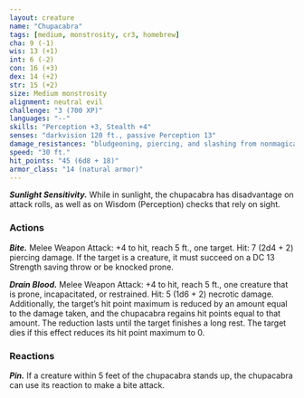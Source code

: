 ```yaml
---
layout: creature
name: "Chupacabra"
tags: [medium, monstrosity, cr3, homebrew]
cha: 9 (-1)
wis: 13 (+1)
int: 6 (-2)
con: 16 (+3)
dex: 14 (+2)
str: 15 (+2)
size: Medium monstrosity
alignment: neutral evil
challenge: "3 (700 XP)"
languages: "--"
skills: "Perception +3, Stealth +4"
senses: "darkvision 120 ft., passive Perception 13"
damage_resistances: "bludgeoning, piercing, and slashing from nonmagical attacks"
speed: "30 ft."
hit_points: "45 (6d8 + 18)"
armor_class: "14 (natural armor)"
---
```


***Sunlight Sensitivity.*** While in sunlight, the chupacabra has
disadvantage on attack rolls, as well as on Wisdom (Perception)
checks that rely on sight.

### Actions

***Bite.*** Melee Weapon Attack: +4 to hit, reach 5 ft., one target. Hit: 7
(2d4 + 2) piercing damage. If the target is a creature, it must succeed
on a DC 13 Strength saving throw or be knocked prone.

***Drain Blood.*** Melee Weapon Attack: +4 to hit, reach 5 ft., one creature
that is prone, incapacitated, or restrained. Hit: 5 (1d6 + 2) necrotic
damage. Additionally, the target’s hit point maximum is reduced by
an amount equal to the damage taken, and the chupacabra regains
hit points equal to that amount. The reduction lasts until the target
finishes a long rest. The target dies if this effect reduces its hit point
maximum to 0.

### Reactions

***Pin.*** If a creature within 5 feet of the chupacabra stands up, the
chupacabra can use its reaction to make a bite attack.
